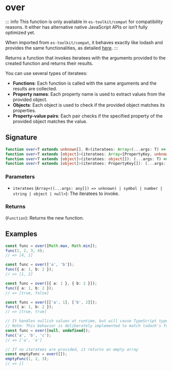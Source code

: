 # over

::: info
This function is only available in `es-toolkit/compat` for compatibility reasons. It either has alternative native JavaScript APIs or isn’t fully optimized yet.

When imported from `es-toolkit/compat`, it behaves exactly like lodash and provides the same functionalities, as detailed [here](../../../compatibility.md).
:::

Returns a function that invokes iteratees with the arguments provided to the created function and returns
their results.

You can use several types of iteratees:

- **Functions**: Each function is called with the same arguments and the results are collected.
- **Property names**: Each property name is used to extract values from the provided object.
- **Objects**: Each object is used to check if the provided object matches its properties.
- **Property-value pairs**: Each pair checks if the specified property of the provided object matches the value.

## Signature

```typescript
function over<T extends unknown[], R>(iteratees: Array<(...args: T) => R>): (...args: T) => R[];
function over<T extends [object]>(iteratees: Array<[PropertyKey, unknown]>): (...args: T) => boolean[];
function over<T extends [object]>(iteratees: object[]): (...args: T) => boolean[];
function over<T extends [object]>(iteratees: PropertyKey[]): (...args: T) => unknown[];
```

### Parameters

- `iteratees` (`Array<((...args: any[]) => unknown) | symbol | number | string | object | null>`): The iteratees to invoke.

### Returns

(`Function`): Returns the new function.

## Examples

```typescript
const func = over([Math.max, Math.min]);
func(1, 2, 3, 4);
// => [4, 1]

const func = over(['a', 'b']);
func({ a: 1, b: 2 });
// => [1, 2]

const func = over([{ a: 1 }, { b: 2 }]);
func({ a: 1, b: 2 });
// => [true, false]

const func = over([['a', 1], ['b', 2]]);
func({ a: 1, b: 2 });
// => [true, true]

// It handles nullish values at runtime, but will cause TypeScript type errors
// Note: This behavior is deliberately implemented to match lodash's functionality exactly
const func = over([null, undefined]);
func('a', 'b', 'c');
// => ['a', 'a']

// If no iteratees are provided, it returns an empty array
const emptyFunc = over([]);
emptyFunc(1, 2, 3);
// => []
```

